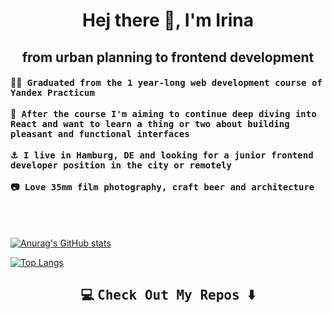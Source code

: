 <h1 align="center"> Hej there 👋, I'm Irina </h1>

<h2 align="center"> from urban planning to frontend development </h2>

<h4>👩‍🎓<samp> Graduated from the 1 year-long web development course of Yandex Practicum </samp>
<br> <br>
🌱<samp> After the course I'm aiming to continue deep diving into React and want to learn a thing or two about building pleasant and functional interfaces </samp>
<br> <br>
⚓<samp> I live in Hamburg, DE and looking for a junior frontend developer position in the city or remotely </samp>
<br> <br>
📷<samp> Love 35mm film photography, craft beer and architecture </samp></h4>

<br> <br>

[![Anurag's GitHub stats](https://github-readme-stats.vercel.app/api?username=space-boss&hide=stars,issues&show_icons=true&theme=buefy)](https://github.com/space-boss/github-readme-stats)

[![Top Langs](https://github-readme-stats.vercel.app/api/top-langs/?username=anuraghazra&layout=compact)](https://github.com/anuraghazra/github-readme-stats)

<h2  align="center">💻 <samp> Check Out My Repos </samp>⬇️ </h2>
